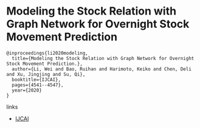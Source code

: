 # Modeling the Stock Relation with Graph Network for Overnight Stock Movement Prediction
```
@inproceedings{li2020modeling,
  title={Modeling the Stock Relation with Graph Network for Overnight Stock Movement Prediction.},
  author={Li, Wei and Bao, Ruihan and Harimoto, Keiko and Chen, Deli and Xu, Jingjing and Su, Qi},
  booktitle={IJCAI},
  pages={4541--4547},
  year={2020}
}
```

links
- [IJCAI](https://www.ijcai.org/proceedings/2020/626)
